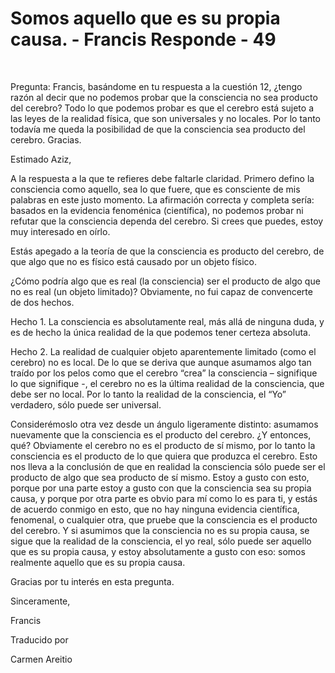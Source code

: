 # Somos aquello que es su propia causa. - Francis Responde - 49

&nbsp; 

Pregunta: Francis, bas&aacute;ndome en tu respuesta a la cuesti&oacute;n 12, &iquest;tengo raz&oacute;n al decir que no podemos probar que la consciencia no sea producto del cerebro? Todo lo que podemos probar es que el cerebro est&aacute; sujeto a las leyes de la realidad f&iacute;sica, que son universales y no locales. Por lo tanto todav&iacute;a me queda la posibilidad de que la consciencia sea producto del cerebro. Gracias.

Estimado Aziz,

A la respuesta a la que te refieres debe faltarle claridad. Primero defino la consciencia como aquello, sea lo que fuere, que es consciente de mis palabras en este justo momento. La afirmaci&oacute;n correcta y completa ser&iacute;a: basados en la evidencia fenom&eacute;nica (cient&iacute;fica), no podemos probar ni refutar que la consciencia dependa del cerebro. Si crees que puedes, estoy muy interesado en o&iacute;rlo.

Est&aacute;s apegado a la teor&iacute;a de que la consciencia es producto del cerebro, de que algo que no es f&iacute;sico est&aacute; causado por un objeto f&iacute;sico.

&iquest;C&oacute;mo podr&iacute;a algo que es real (la consciencia) ser el producto de algo que no es real (un objeto limitado)? Obviamente, no fui capaz de convencerte de dos hechos.

Hecho 1. La consciencia es absolutamente real, m&aacute;s all&aacute; de ninguna duda, y es de hecho la &uacute;nica realidad de la que podemos tener certeza absoluta.

Hecho 2. La realidad de cualquier objeto aparentemente limitado (como el cerebro) no es local. De lo que se deriva que aunque asumamos algo tan tra&iacute;do por los pelos como que el cerebro &ldquo;crea&rdquo; la consciencia &ndash; signifique lo que signifique -, el cerebro no es la &uacute;ltima realidad de la consciencia, que debe ser no local. Por lo tanto la realidad de la consciencia, el &ldquo;Yo&rdquo; verdadero, s&oacute;lo puede ser universal.

Consider&eacute;moslo otra vez desde un &aacute;ngulo ligeramente distinto: asumamos nuevamente que la consciencia es el producto del cerebro. &iquest;Y entonces, qu&eacute;? Obviamente el cerebro no es el producto de s&iacute; mismo, por lo tanto la consciencia es el producto de lo que quiera que produzca el cerebro. Esto nos lleva a la conclusi&oacute;n de que en realidad la consciencia s&oacute;lo puede ser el producto de algo que sea producto de s&iacute; mismo. Estoy a gusto con esto, porque por una parte estoy a gusto con que la consciencia sea su propia causa, y porque por otra parte es obvio para m&iacute; como lo es para ti, y est&aacute;s de acuerdo conmigo en esto, que no hay ninguna evidencia cient&iacute;fica, fenomenal, o cualquier otra, que pruebe que la consciencia es el producto del cerebro. Y si asumimos que la consciencia no es su propia causa, se sigue que la realidad de la consciencia, el yo real, s&oacute;lo puede ser aquello que es su propia causa, y estoy absolutamente a gusto con eso: somos realmente aquello que es su propia causa.

Gracias por tu inter&eacute;s en esta pregunta.

Sinceramente,

Francis

Traducido por 

Carmen Areitio

